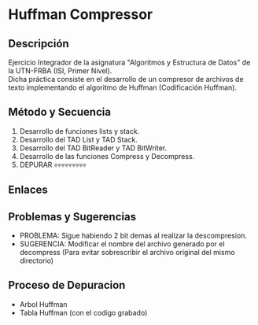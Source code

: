 
# Huffman Compressor

## Descripción

Ejercicio Integrador de la asignatura "Algoritmos y Estructura de Datos" de la UTN-FRBA (ISI, Primer Nivel).
</br>
Dicha práctica consiste en el desarrollo de un compresor de archivos de texto implementando el algoritmo de Huffman (Codificación Huffman).

## Método y Secuencia

1. Desarrollo de funciones lists y stack.
2. Desarrollo del TAD List y TAD Stack.
3. Desarrollo del TAD BitReader y TAD BitWriter.
4. Desarrollo de las funciones Compress y Decompress.
5. DEPURAR 💀💀💀💀💀💀💀💀💀

## Enlaces

## Problemas y Sugerencias

* PROBLEMA: Sigue habiendo 2 bit demas al realizar la descompresion.
* SUGERENCIA: Modificar el nombre del archivo generado por el decompress (Para evitar sobrescribir el archivo original del mismo directorio)

## Proceso de Depuracion

* Arbol Huffman
* Tabla Huffman (con el codigo grabado)

